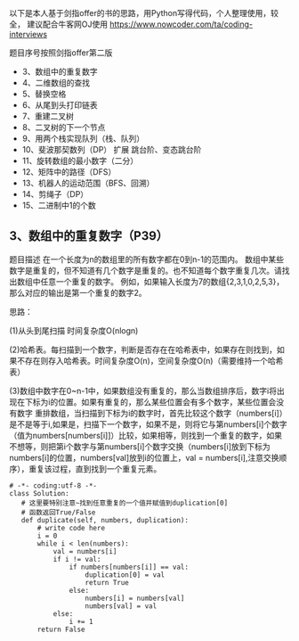 以下是本人基于剑指offer的书的思路，用Python写得代码，个人整理使用，较全，
建议配合牛客网OJ使用 https://www.nowcoder.com/ta/coding-interviews

题目序号按照剑指offer第二版
* 3、数组中的重复数字
* 4、二维数组的查找
* 5、替换空格
* 6、从尾到头打印链表
* 7、重建二叉树
* 8、二叉树的下一个节点
* 9、用两个栈实现队列（栈、队列）
* 10、斐波那契数列（DP）
扩展 跳台阶、变态跳台阶
* 11、旋转数组的最小数字（二分）    
* 12、矩阵中的路径（DFS）
* 13、机器人的运动范围（BFS、回溯）
* 14、剪绳子（DP）
* 15、二进制中1的个数

## 3、数组中的重复数字（P39）

题目描述
在一个长度为n的数组里的所有数字都在0到n-1的范围内。 数组中某些数字是重复的，但不知道有几个数字是重复的。也不知道每个数字重复几次。请找出数组中任意一个重复的数字。 例如，如果输入长度为7的数组{2,3,1,0,2,5,3}，那么对应的输出是第一个重复的数字2。

思路：

(1)从头到尾扫描 时间复杂度O(nlogn)

(2)哈希表。每扫描到一个数字，判断是否存在在哈希表中，如果存在则找到，如果不存在则存入哈希表。时间复杂度O(n)，空间复杂度O(n)（需要维持一个哈希表）

(3)数组中数字在0~n-1中，如果数组没有重复的，那么当数组排序后，数字i将出现在下标为i的位置。如果有重复的，那么某些位置会有多个数字，某些位置会没有数字
重排数组，当扫描到下标为i的数字时，首先比较这个数字（numbers[i]）是不是等于i,如果是，扫描下一个数字，如果不是，则将它与第numbers[i]个数字（值为numbers[numbers[i]]）比较，如果相等，则找到一个重复的数字，如果不想等，则把第i个数字与第numbers[i]个数字交换（numbers[i]放到下标为numbers[i]的位置，numbers[val]放到i的位置上，val = numbers[i],注意交换顺序），重复该过程，直到找到一个重复元素。
 ```
 # -*- coding:utf-8 -*-
class Solution:
    # 这里要特别注意~找到任意重复的一个值并赋值到duplication[0]
    # 函数返回True/False
    def duplicate(self, numbers, duplication):
        # write code here
        i = 0
        while i < len(numbers):
            val = numbers[i]
            if i != val:
                if numbers[numbers[i]] == val:
                    duplication[0] = val
                    return True
                else:
                    numbers[i] = numbers[val]
                    numbers[val] = val
            else:
                i += 1
        return False  
```
